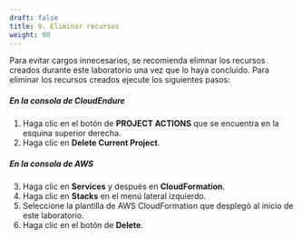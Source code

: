 ```yaml
---
draft: false
title: 9. Eliminar recursos
weight: 90
---
```

Para evitar cargos innecesarios, se recomienda elimnar los recursos creados durante este laboratorio una vez que lo haya concluido. Para eliminar los recursos creados ejecute los siguientes pasos:

##### En la consola de CloudEndure

1. Haga clic en el botón de **PROJECT ACTIONS** que se encuentra en la esquina superior derecha.
2. Haga clic en **Delete Current Project**.

##### En la consola de AWS

3. Haga clic en **Services** y después en **CloudFormation**.
4. Haga clic en **Stacks** en el menú lateral izquierdo.
5. Seleccione la plantilla de AWS CloudFormation que desplegó al inicio de este laboratorio.
6. Haga clic en el botón de **Delete**.